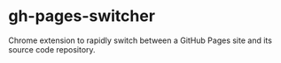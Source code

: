 # gh-pages-switcher
Chrome extension to rapidly switch between a GitHub Pages site and its source code repository.
